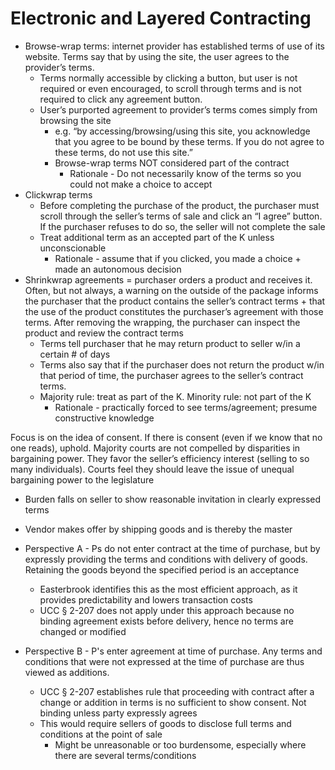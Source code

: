 # Electronic and Layered Contracting

* Browse-wrap terms: internet provider has established terms of use of its website. Terms say that by using the site, the user agrees to the provider’s terms.
  * Terms normally accessible by clicking a button, but user is not required or even encouraged, to scroll through terms and is not required to click any agreement button.
  * User’s purported agreement to provider’s terms comes simply from browsing the site
    * e.g. “by accessing/browsing/using this site, you acknowledge that you agree to be bound by these terms. If you do not agree to these terms, do not use this site.”
    * Browse-wrap terms NOT considered part of the contract
      * Rationale - Do not necessarily know of the terms so you could not make a choice to accept
* Clickwrap terms
  * Before completing the purchase of the product, the purchaser must scroll through the seller’s terms of sale and click an “I agree” button. If the purchaser refuses to do so, the seller will not complete the sale
  * Treat additional term as an accepted part of the K unless unconscionable
    * Rationale - assume that if you clicked, you made a choice + made an autonomous decision
* Shrinkwrap agreements = purchaser orders a product and receives it. Often, but not always, a warning on the outside of the package informs the purchaser that the product contains the seller’s contract terms + that the use of the product constitutes the purchaser’s agreement with those terms. After removing the wrapping, the purchaser can inspect the product and review the contract terms
  * Terms tell purchaser that he may return product to seller w/in a certain # of days
  * Terms also say that if the purchaser does not return the product w/in that period of time, the purchaser agrees to the seller’s contract terms.
  * Majority rule: treat as part of the K. Minority rule: not part of the K
    * Rationale - practically forced to see terms/agreement; presume constructive knowledge

Focus is on the idea of consent. If there is consent (even if we know that no one reads), uphold. Majority courts are not compelled by disparities in bargaining power. They favor the seller’s efficiency interest (selling to so many individuals). Courts feel they should leave the issue of unequal bargaining power to the legislature

* Burden falls on seller to show reasonable invitation in clearly expressed terms
* Vendor makes offer by shipping goods and is thereby the master

* Perspective A - Ps do not enter contract at the time of purchase, but by expressly providing the terms and conditions with delivery of goods. Retaining the goods beyond the specified period is an acceptance
  * Easterbrook identifies this as the most efficient approach, as it provides predictability and lowers transaction costs
  * UCC § 2-207 does not apply under this approach because no binding agreement exists before delivery, hence no terms are changed or modified
* Perspective B - P's enter agreement at time of purchase. Any terms and conditions that were not expressed at the time of purchase are thus viewed as additions.
  * UCC § 2-207 establishes rule that proceeding with contract after a change or addition in terms is no sufficient to show consent. Not binding unless party expressly agrees
  * This would require sellers of goods to disclose full terms and conditions at the point of sale
    * Might be unreasonable or too burdensome, especially where there are several terms/conditions